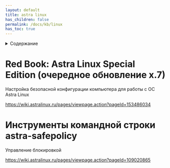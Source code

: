 ```yaml
---
layout: default
title: astra linux
has_children: false
permalink: /docs/kb/linux
has_toc: true
---
```

<details close markdown="block">
  <summary>
    Содержание
  </summary>
  {: .text-delta }
1. TOC
{:toc}
</details>

# Red Book: Astra Linux Special Edition (очередное обновление x.7)
Настройка безопасной конфигурации компьютера для работы с ОС Astra Linux

<https://wiki.astralinux.ru/pages/viewpage.action?pageId=153486034>

# Инструменты командной строки astra-safepolicy
Управление блокировкой

<https://wiki.astralinux.ru/pages/viewpage.action?pageId=109020865>
